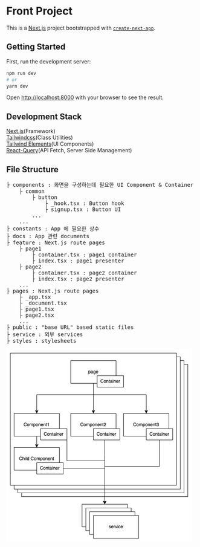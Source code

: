 # Front Project

This is a [Next.js](https://nextjs.org/) project bootstrapped with [`create-next-app`](https://github.com/vercel/next.js/tree/canary/packages/create-next-app).

## Getting Started

First, run the development server:

```bash
npm run dev
# or
yarn dev
```

Open [http://localhost:8000](http://localhost:8000) with your browser to see the result.

## Development Stack

[Next.js](https://nextjs.org/)(Framework)  
[Tailwindcss](https://tailwindcss.com/)(Class Utilities)  
[Tailwind Elements](https://tailwind-elements.com/)(UI Components)  
[React-Query](https://react-query.tanstack.com/)(API Fetch, Server Side Management)

## File Structure

<pre>
├ components : 화면을 구성하는데 필요한 UI Component & Container
    ├ common
        ├ button
            ├ _hook.tsx : Button hook
            ├ signup.tsx : Button UI
        ...
    ...
├ constants : App 에 필요한 상수
├ docs : App 관련 documents
├ feature : Next.js route pages
    ├ page1
        ├ container.tsx : page1 container
        ├ index.tsx : page1 presenter
    ├ page2
        ├ container.tsx : page2 container
        ├ index.tsx : page2 presenter
    ...
├ pages : Next.js route pages
    ├ _app.tsx
    ├ _document.tsx
    ├ page1.tsx
    ├ page2.tsx
    ...
├ public : "base URL" based static files
├ service : 외부 services
├ styles : stylesheets
</pre>

![next.js front overview.drawio.png](docs/next.js-front-overview.drawio.png)
